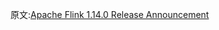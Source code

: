 
原文:[Apache Flink 1.14.0 Release Announcement](https://flink.apache.org/news/2021/09/29/release-1.14.0.html)
